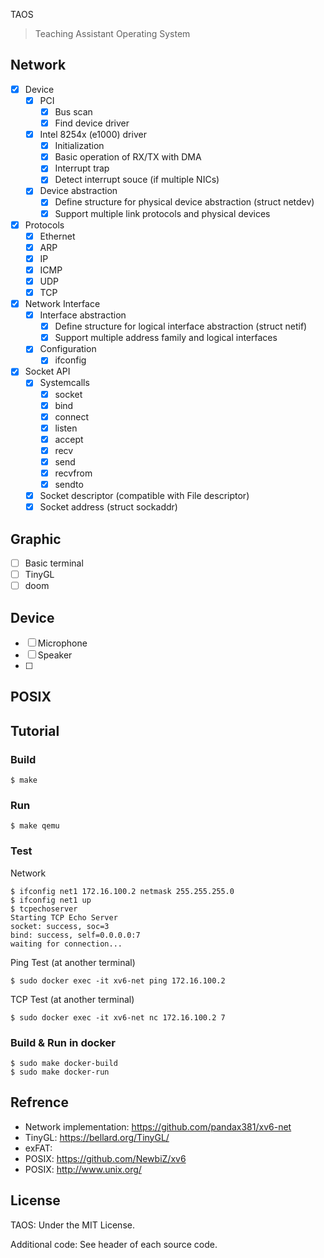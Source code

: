 TAOS
>Teaching Assistant Operating System


## Network

- [x] Device
  - [x] PCI
    - [x] Bus scan
    - [x] Find device driver
  - [x] Intel 8254x (e1000) driver
    - [x] Initialization
    - [x] Basic operation of RX/TX with DMA
    - [x] Interrupt trap
    - [x] Detect interrupt souce (if multiple NICs)
  - [x] Device abstraction
    - [x] Define structure for physical device abstraction (struct netdev)
    - [x] Support multiple link protocols and physical devices
- [x] Protocols
  - [x] Ethernet
  - [x] ARP
  - [x] IP
  - [x] ICMP
  - [x] UDP
  - [x] TCP
- [x] Network Interface
  - [x] Interface abstraction
    - [x] Define structure for logical interface abstraction (struct netif)
    - [x] Support multiple address family and logical interfaces
  - [x] Configuration
    - [x] ifconfig
- [x] Socket API
  - [x] Systemcalls
    - [x] socket
    - [x] bind
    - [x] connect
    - [x] listen
    - [x] accept
    - [x] recv
    - [x] send
    - [x] recvfrom
    - [x] sendto
  - [x] Socket descriptor (compatible with File descriptor)
  - [x] Socket address (struct sockaddr)

<!-- ### Task

- [ ] ARP resolution waiting queue (Currently discards data)
- [ ] TCP timer (Currently retransmission timer is not working)
- [ ] DHCP client
- [ ] DNS stub resolver -->

## Graphic

- [ ] Basic terminal
- [ ] TinyGL
- [ ] doom

## Device
- [ ] Microphone
- [ ] Speaker 
- [ ] 

## POSIX


## 

## Tutorial

### Build

```
$ make
```

### Run
```
$ make qemu
```

### Test

Network
```
$ ifconfig net1 172.16.100.2 netmask 255.255.255.0
$ ifconfig net1 up
$ tcpechoserver
Starting TCP Echo Server
socket: success, soc=3
bind: success, self=0.0.0.0:7
waiting for connection...
```

Ping Test (at another terminal)
```
$ sudo docker exec -it xv6-net ping 172.16.100.2
```

TCP Test (at another terminal)
```
$ sudo docker exec -it xv6-net nc 172.16.100.2 7
```
<!-- (switch to qemu monitor with Ctrl-a + c and exit by typing `quit`) -->




### Build & Run in docker
```
$ sudo make docker-build
$ sudo make docker-run
```




## Refrence
<!-- - Network Stack: https://github.com/pandax381/microps -->
- Network implementation: https://github.com/pandax381/xv6-net
- TinyGL: https://bellard.org/TinyGL/ 
- exFAT: 
- POSIX: https://github.com/NewbiZ/xv6
- POSIX: http://www.unix.org/

## License
TAOS: Under the MIT License.

Additional code: See header of each source code.
